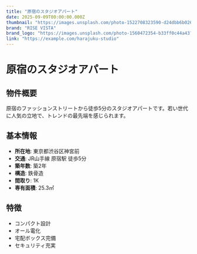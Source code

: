 ```yaml
---
title: "原宿のスタジオアパート"
date: 2025-09-09T00:00:00.000Z
thumbnail: "https://images.unsplash.com/photo-1522708323590-d24dbb6b0267?ixlib=rb-4.0.3&auto=format&fit=crop&w=800&q=80"
brand: "RISE VISTA"
brand_logo: "https://images.unsplash.com/photo-1560472354-b33ff0c44a43?ixlib=rb-4.0.3&auto=format&fit=crop&w=100&q=80"
link: "https://example.com/harajuku-studio"
---
```


# 原宿のスタジオアパート

## 物件概要

原宿のファッションストリートから徒歩5分のスタジオアパートです。若い世代に人気の立地で、トレンドの最先端を感じられます。

## 基本情報

- **所在地**: 東京都渋谷区神宮前
- **交通**: JR山手線 原宿駅 徒歩5分
- **築年数**: 築2年
- **構造**: 鉄骨造
- **間取り**: 1K
- **専有面積**: 25.3㎡

## 特徴

- コンパクト設計
- オール電化
- 宅配ボックス完備
- セキュリティ充実

